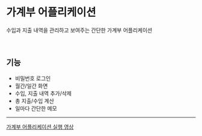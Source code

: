 # 가계부 어플리케이션

수입과 지출 내역을 관리하고 보여주는 간단한 가계부 어플리케이션

<br/>



## 기능

- 비밀번호 로그인
- 월간/일간 화면
- 수입, 지출 내역 추가/삭제
- 총 지출/수입 계산
- 일마다 간단한 메모

---


[가계부 어플리케이션 실행 영상](https://drive.google.com/file/d/1SGawJb056AnLEn3jcwWeWYvg66ku28xy/view?usp=drive_link)
